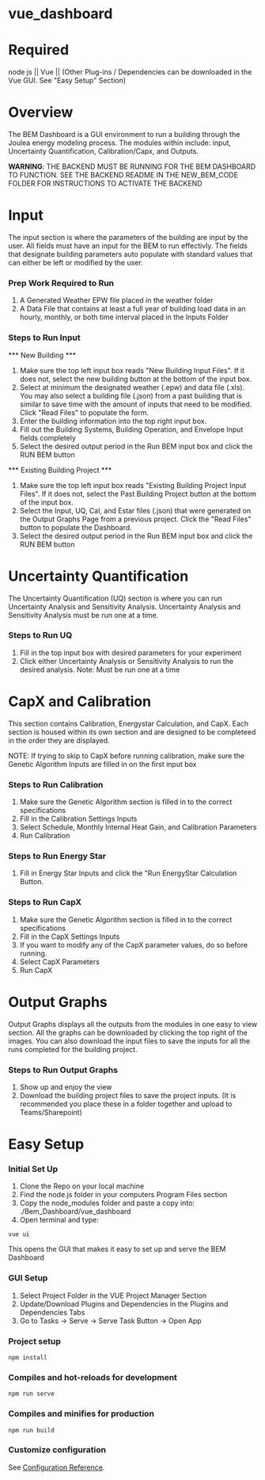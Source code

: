 # vue_dashboard

# Required
node js || Vue || (Other Plug-ins / Dependencies can be downloaded in the Vue GUI. See "Easy Setup" Section)

# Overview

The BEM Dashboard is a GUI environment to run a building through the Joulea energy modeling process. The modules within include: input, Uncertainty Quantification, Calibration/Capx, and Outputs.

**WARNING**: THE BACKEND MUST BE RUNNING FOR THE BEM DASHBOARD TO FUNCTION. SEE THE BACKEND README IN THE NEW_BEM_CODE FOLDER FOR INSTRUCTIONS TO ACTIVATE THE BACKEND 

# Input
The input section is where the parameters of the building are input by the user. All fields must have an input for the BEM to run effectivly. The fields that designate building parameters auto populate with standard values that can either be left or modified by the user. 

### Prep Work Required to Run
1) A Generated Weather EPW file placed in the weather folder
2) A Data File that contains at least a full year of building load data in an hourly, monthly, or both time interval placed in the Inputs Folder

### Steps to Run Input

*** New Building ***
1) Make sure the top left input box reads "New Building Input Files". If it does not, select the new building button at the bottom of the input box.
2) Select at minimum the designated weather (.epw) and data file (.xls). You may also select a building file (.json) from a past building that is similar to save time with the amount of inputs that need to be modified. Click "Read Files" to populate the form.
3) Enter the building information into the top right input box.
4) Fill out the Building Systems, Building Operation, and Envelope Input fields completely
5) Select the desired output period in the Run BEM input box and click the RUN BEM button

*** Existing Building Project ***
1) Make sure the top left input box reads "Existing Building Project Input Files". If it does not, select the Past Building Project button at the bottom of the input box.
2) Select the Input, UQ, Cal, and Estar files (.json) that were generated on the Output Graphs Page from a previous project. Click the "Read Files" button to populate the Dashboard. 
5) Select the desired output period in the Run BEM input box and click the RUN BEM button

# Uncertainty Quantification
The Uncertainty Quantification (UQ) section is where you can run Uncertainty Analysis and Sensitivity Analysis. Uncertainty Analysis and Sensitivity Analysis must be run one at a time. 

### Steps to Run UQ
1) Fill in the top input box with desired parameters for your experiment
2) Click either Uncertainty Analysis or Sensitivity Analysis to run the desired analysis. Note: Must be run one at a time

# CapX and Calibration
This section contains Calibration, Energystar Calculation, and CapX. Each section is housed within its own section and are designed to be completeed in the order they are displayed. 

NOTE: If trying to skip to CapX before running calibration, make sure the Genetic Algorithm Inputs are filled in on the first input box

### Steps to Run Calibration
1) Make sure the Genetic Algorithm section is filled in to the correct specifications
2) Fill in the Calibration Settings Inputs
3) Select Schedule, Monthly Internal Heat Gain, and Calibration Parameters
4) Run Calibration

### Steps to Run Energy Star
1) Fill in Energy Star Inputs and click the "Run EnergyStar Calculation Button.

### Steps to Run CapX
1) Make sure the Genetic Algorithm section is filled in to the correct specifications
2) Fill in the CapX Settings Inputs
3) If you want to modify any of the CapX parameter values, do so before running.
4) Select CapX Parameters
5) Run CapX

# Output Graphs
Output Graphs displays all the outputs from the modules in one easy to view section. All the graphs can be downloaded by clicking the top right of the images. You can also download the input files to save the inputs for all the runs completed for the building project. 

### Steps to Run Output Graphs
1) Show up and enjoy the view
2) Download the building project files to save the project inputs. (It is recommended you place these in a folder together and upload to Teams/Sharepoint)

# Easy Setup

### Initial Set Up
1) Clone the Repo on your local machine
2) Find the node.js folder in your computers Program Files section
3) Copy the node_modules folder and paste a copy into: ./Bem_Dashboard/vue_dashboard
4) Open terminal and type:

```
vue ui
```

This opens the GUI that makes it easy to set up and serve the BEM Dashboard

### GUI Setup
1) Select Project Folder in the VUE Project Manager Section
2) Update/Download Plugins and Dependencies in the Plugins and Dependencies Tabs
3) Go to Tasks -> Serve -> Serve Task Button -> Open App

### Project setup
```
npm install
```

### Compiles and hot-reloads for development
```
npm run serve
```

### Compiles and minifies for production
```
npm run build
```


### Customize configuration
See [Configuration Reference](https://cli.vuejs.org/config/).
